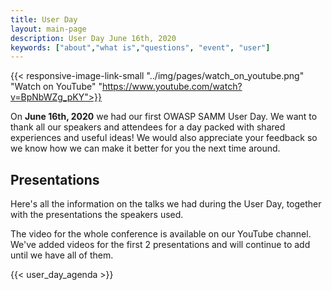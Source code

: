 ```yaml
---
title: User Day
layout: main-page
description: User Day June 16th, 2020
keywords: ["about","what is","questions", "event", "user"]
---
```


{{< responsive-image-link-small  "../img/pages/watch_on_youtube.png" "Watch on YouTube" "https://www.youtube.com/watch?v=BpNbWZg_pKY">}}

On **June 16th, 2020** we had our first OWASP SAMM User Day. We want to thank all our speakers and attendees for a day packed with shared experiences and useful ideas! We would also appreciate your feedback so we know how we can make it better for you the next time around.

## Presentations

Here's all the information on the talks we had during the User Day, together with the presentations the speakers used.

The video for the whole conference is available on our YouTube channel.  
We've added videos for the first 2 presentations and will continue to add until we have all of them.

{{< user_day_agenda >}}

